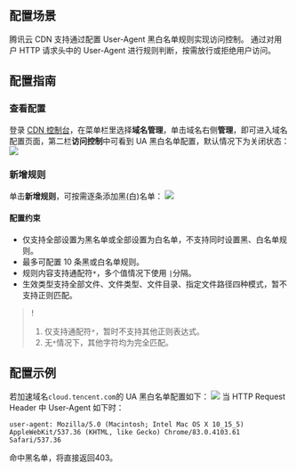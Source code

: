 
## 配置场景

腾讯云 CDN 支持通过配置 User-Agent 黑白名单规则实现访问控制。
通过对用户 HTTP 请求头中的 User-Agent 进行规则判断，按需放行或拒绝用户访问。

## 配置指南



### 查看配置

登录 [CDN 控制台](https://console.cloud.tencent.com/cdn)，在菜单栏里选择**域名管理**，单击域名右侧**管理**，即可进入域名配置页面，第二栏**访问控制**中可看到 UA 黑白名单配置，默认情况下为关闭状态：
![](https://main.qcloudimg.com/raw/5105eca56650c784e3e5965172619322.png)

### 新增规则
单击**新增规则**，可按需逐条添加黑(白)名单：
![](https://qcloudimg.tencent-cloud.cn/raw/060ecc2191d849e78ea8f04700e303ab.png)


 
#### 配置约束

- 仅支持全部设置为黑名单或全部设置为白名单，不支持同时设置黑、白名单规则。
- 最多可配置 10 条黑或白名单规则。
- 规则内容支持通配符`*`，多个值情况下使用 `|`分隔。
- 生效类型支持全部文件、文件类型、文件目录、指定文件路径四种模式，暂不支持正则匹配。

>!
>1. 仅支持通配符`*`，暂时不支持其他正则表达式。
>2. 无`*`情况下，其他字符均为完全匹配。


## 配置示例

若加速域名`cloud.tencent.com`的 UA 黑白名单配置如下：
![](https://main.qcloudimg.com/raw/7ac57bc6f16087aad95c0844c6053f75.png)
当 HTTP Request Header 中 User-Agent 如下时：

```
user-agent: Mozilla/5.0 (Macintosh; Intel Mac OS X 10_15_5) AppleWebKit/537.36 (KHTML, like Gecko) Chrome/83.0.4103.61 Safari/537.36
```

命中黑名单，将直接返回403。

